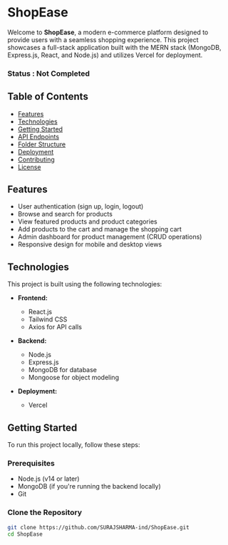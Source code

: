 # ShopEase

Welcome to **ShopEase**, a modern e-commerce platform designed to provide users with a seamless shopping experience. This project showcases a full-stack application built with the MERN stack (MongoDB, Express.js, React, and Node.js) and utilizes Vercel for deployment.

### Status : Not Completed

## Table of Contents

- [Features](#features)
- [Technologies](#technologies)
- [Getting Started](#getting-started)
- [API Endpoints](#api-endpoints)
- [Folder Structure](#folder-structure)
- [Deployment](#deployment)
- [Contributing](#contributing)
- [License](#license)

## Features

- User authentication (sign up, login, logout)
- Browse and search for products
- View featured products and product categories
- Add products to the cart and manage the shopping cart
- Admin dashboard for product management (CRUD operations)
- Responsive design for mobile and desktop views

## Technologies

This project is built using the following technologies:

- **Frontend:**
  - React.js
  - Tailwind CSS
  - Axios for API calls

- **Backend:**
  - Node.js
  - Express.js
  - MongoDB for database
  - Mongoose for object modeling

- **Deployment:**
  - Vercel 
  
## Getting Started

To run this project locally, follow these steps:

### Prerequisites

- Node.js (v14 or later)
- MongoDB (if you're running the backend locally)
- Git

### Clone the Repository

```bash
git clone https://github.com/SURAJSHARMA-ind/ShopEase.git
cd ShopEase
